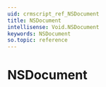 ```yaml
---
uid: crmscript_ref_NSDocument
title: NSDocument
intellisense: Void.NSDocument
keywords: NSDocument
so.topic: reference
---
```


# NSDocument
